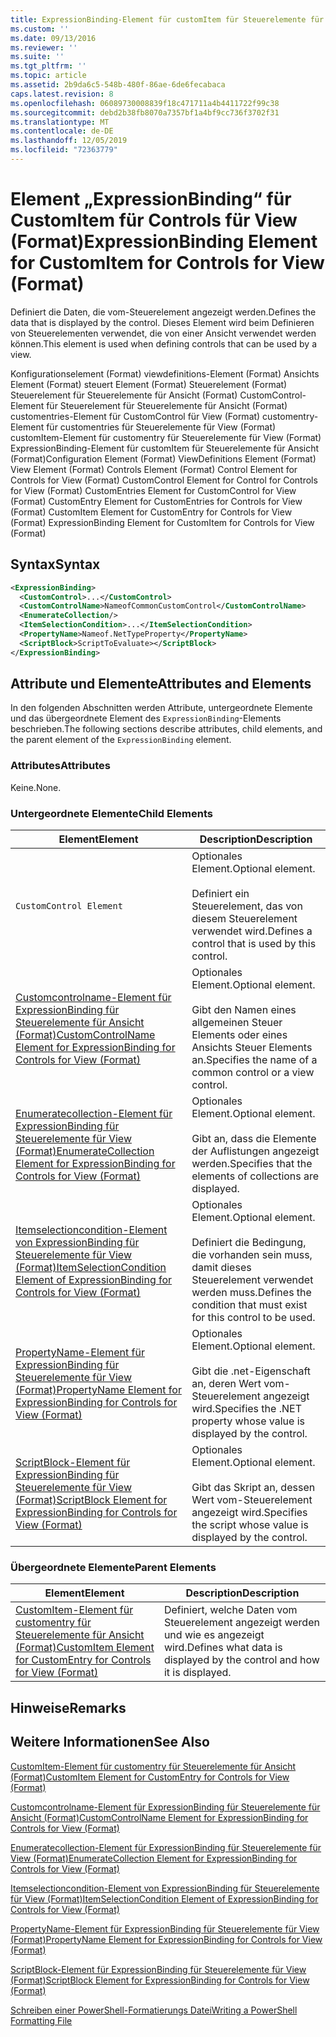 ```yaml
---
title: ExpressionBinding-Element für customItem für Steuerelemente für Ansicht (Format) | Microsoft-Dokumentation
ms.custom: ''
ms.date: 09/13/2016
ms.reviewer: ''
ms.suite: ''
ms.tgt_pltfrm: ''
ms.topic: article
ms.assetid: 2b9da6c5-548b-480f-86ae-6de6fecabaca
caps.latest.revision: 8
ms.openlocfilehash: 06089730008839f18c471711a4b4411722f99c38
ms.sourcegitcommit: debd2b38fb8070a7357bf1a4bf9cc736f3702f31
ms.translationtype: MT
ms.contentlocale: de-DE
ms.lasthandoff: 12/05/2019
ms.locfileid: "72363779"
---
```

# <a name="expressionbinding-element-for-customitem-for-controls-for-view-format"></a><span data-ttu-id="a1e68-102">Element „ExpressionBinding“ für CustomItem für Controls für View (Format)</span><span class="sxs-lookup"><span data-stu-id="a1e68-102">ExpressionBinding Element for CustomItem for Controls for View (Format)</span></span>

<span data-ttu-id="a1e68-103">Definiert die Daten, die vom-Steuerelement angezeigt werden.</span><span class="sxs-lookup"><span data-stu-id="a1e68-103">Defines the data that is displayed by the control.</span></span> <span data-ttu-id="a1e68-104">Dieses Element wird beim Definieren von Steuerelementen verwendet, die von einer Ansicht verwendet werden können.</span><span class="sxs-lookup"><span data-stu-id="a1e68-104">This element is used when defining controls that can be used by a view.</span></span>

<span data-ttu-id="a1e68-105">Konfigurationselement (Format) viewdefinitions-Element (Format) Ansichts Element (Format) steuert Element (Format) Steuerelement (Format) Steuerelement für Steuerelemente für Ansicht (Format) CustomControl-Element für Steuerelement für Steuerelemente für Ansicht (Format) customentries-Element für CustomControl für View (Format) customentry-Element für customentries für Steuerelemente für View (Format) customItem-Element für customentry für Steuerelemente für View (Format) ExpressionBinding-Element für customItem für Steuerelemente für Ansicht (Format)</span><span class="sxs-lookup"><span data-stu-id="a1e68-105">Configuration Element (Format) ViewDefinitions Element (Format) View Element (Format) Controls Element (Format) Control Element for Controls for View (Format) CustomControl Element for Control for Controls for View (Format) CustomEntries Element for CustomControl for View (Format) CustomEntry Element for CustomEntries for Controls for View (Format) CustomItem Element for CustomEntry for Controls for View (Format) ExpressionBinding Element for CustomItem for Controls for View (Format)</span></span>

## <a name="syntax"></a><span data-ttu-id="a1e68-106">Syntax</span><span class="sxs-lookup"><span data-stu-id="a1e68-106">Syntax</span></span>

```xml
<ExpressionBinding>
  <CustomControl>...</CustomControl>
  <CustomControlName>NameofCommonCustomControl</CustomControlName>
  <EnumerateCollection/>
  <ItemSelectionCondition>...</ItemSelectionCondition>
  <PropertyName>Nameof.NetTypeProperty</PropertyName>
  <ScriptBlock>ScriptToEvaluate></ScriptBlock>
</ExpressionBinding>
```

## <a name="attributes-and-elements"></a><span data-ttu-id="a1e68-107">Attribute und Elemente</span><span class="sxs-lookup"><span data-stu-id="a1e68-107">Attributes and Elements</span></span>

<span data-ttu-id="a1e68-108">In den folgenden Abschnitten werden Attribute, untergeordnete Elemente und das übergeordnete Element des `ExpressionBinding`-Elements beschrieben.</span><span class="sxs-lookup"><span data-stu-id="a1e68-108">The following sections describe attributes, child elements, and the parent element of the `ExpressionBinding` element.</span></span>

### <a name="attributes"></a><span data-ttu-id="a1e68-109">Attributes</span><span class="sxs-lookup"><span data-stu-id="a1e68-109">Attributes</span></span>

<span data-ttu-id="a1e68-110">Keine.</span><span class="sxs-lookup"><span data-stu-id="a1e68-110">None.</span></span>

### <a name="child-elements"></a><span data-ttu-id="a1e68-111">Untergeordnete Elemente</span><span class="sxs-lookup"><span data-stu-id="a1e68-111">Child Elements</span></span>

|<span data-ttu-id="a1e68-112">Element</span><span class="sxs-lookup"><span data-stu-id="a1e68-112">Element</span></span>|<span data-ttu-id="a1e68-113">Description</span><span class="sxs-lookup"><span data-stu-id="a1e68-113">Description</span></span>|
|-------------|-----------------|
|`CustomControl Element`|<span data-ttu-id="a1e68-114">Optionales Element.</span><span class="sxs-lookup"><span data-stu-id="a1e68-114">Optional element.</span></span><br /><br /> <span data-ttu-id="a1e68-115">Definiert ein Steuerelement, das von diesem Steuerelement verwendet wird.</span><span class="sxs-lookup"><span data-stu-id="a1e68-115">Defines a control that is used by this control.</span></span>|
|[<span data-ttu-id="a1e68-116">Customcontrolname-Element für ExpressionBinding für Steuerelemente für Ansicht (Format)</span><span class="sxs-lookup"><span data-stu-id="a1e68-116">CustomControlName Element for ExpressionBinding for Controls for View (Format)</span></span>](./customcontrolname-element-for-expressionbinding-for-controls-for-view-format.md)|<span data-ttu-id="a1e68-117">Optionales Element.</span><span class="sxs-lookup"><span data-stu-id="a1e68-117">Optional element.</span></span><br /><br /> <span data-ttu-id="a1e68-118">Gibt den Namen eines allgemeinen Steuer Elements oder eines Ansichts Steuer Elements an.</span><span class="sxs-lookup"><span data-stu-id="a1e68-118">Specifies the name of a common control or a view control.</span></span>|
|[<span data-ttu-id="a1e68-119">Enumeratecollection-Element für ExpressionBinding für Steuerelemente für View (Format)</span><span class="sxs-lookup"><span data-stu-id="a1e68-119">EnumerateCollection Element for ExpressionBinding for Controls for View (Format)</span></span>](./enumeratecollection-element-for-expressionbinding-for-controls-for-view-format.md)|<span data-ttu-id="a1e68-120">Optionales Element.</span><span class="sxs-lookup"><span data-stu-id="a1e68-120">Optional element.</span></span><br /><br /> <span data-ttu-id="a1e68-121">Gibt an, dass die Elemente der Auflistungen angezeigt werden.</span><span class="sxs-lookup"><span data-stu-id="a1e68-121">Specifies that the elements of collections are displayed.</span></span>|
|[<span data-ttu-id="a1e68-122">Itemselectioncondition-Element von ExpressionBinding für Steuerelemente für View (Format)</span><span class="sxs-lookup"><span data-stu-id="a1e68-122">ItemSelectionCondition Element of ExpressionBinding for Controls for View (Format)</span></span>](./itemselectioncondition-element-for-expressionbinding-for-controls-for-view-format.md)|<span data-ttu-id="a1e68-123">Optionales Element.</span><span class="sxs-lookup"><span data-stu-id="a1e68-123">Optional element.</span></span><br /><br /> <span data-ttu-id="a1e68-124">Definiert die Bedingung, die vorhanden sein muss, damit dieses Steuerelement verwendet werden muss.</span><span class="sxs-lookup"><span data-stu-id="a1e68-124">Defines the condition that must exist for this control to be used.</span></span>|
|[<span data-ttu-id="a1e68-125">PropertyName-Element für ExpressionBinding für Steuerelemente für View (Format)</span><span class="sxs-lookup"><span data-stu-id="a1e68-125">PropertyName Element for ExpressionBinding for Controls for View (Format)</span></span>](./propertyname-element-for-expressionbinding-for-controls-for-view-format.md)|<span data-ttu-id="a1e68-126">Optionales Element.</span><span class="sxs-lookup"><span data-stu-id="a1e68-126">Optional element.</span></span><br /><br /> <span data-ttu-id="a1e68-127">Gibt die .net-Eigenschaft an, deren Wert vom-Steuerelement angezeigt wird.</span><span class="sxs-lookup"><span data-stu-id="a1e68-127">Specifies the .NET property whose value is displayed by the control.</span></span>|
|[<span data-ttu-id="a1e68-128">ScriptBlock-Element für ExpressionBinding für Steuerelemente für View (Format)</span><span class="sxs-lookup"><span data-stu-id="a1e68-128">ScriptBlock Element for ExpressionBinding for Controls for View (Format)</span></span>](./scriptblock-element-for-expressionbinding-for-controls-for-view-format.md)|<span data-ttu-id="a1e68-129">Optionales Element.</span><span class="sxs-lookup"><span data-stu-id="a1e68-129">Optional element.</span></span><br /><br /> <span data-ttu-id="a1e68-130">Gibt das Skript an, dessen Wert vom-Steuerelement angezeigt wird.</span><span class="sxs-lookup"><span data-stu-id="a1e68-130">Specifies the script whose value is displayed by the control.</span></span>|

### <a name="parent-elements"></a><span data-ttu-id="a1e68-131">Übergeordnete Elemente</span><span class="sxs-lookup"><span data-stu-id="a1e68-131">Parent Elements</span></span>

|<span data-ttu-id="a1e68-132">Element</span><span class="sxs-lookup"><span data-stu-id="a1e68-132">Element</span></span>|<span data-ttu-id="a1e68-133">Description</span><span class="sxs-lookup"><span data-stu-id="a1e68-133">Description</span></span>|
|-------------|-----------------|
|[<span data-ttu-id="a1e68-134">CustomItem-Element für customentry für Steuerelemente für Ansicht (Format)</span><span class="sxs-lookup"><span data-stu-id="a1e68-134">CustomItem Element for CustomEntry for Controls for View (Format)</span></span>](./customitem-element-for-customentry-for-controls-for-view-format.md)|<span data-ttu-id="a1e68-135">Definiert, welche Daten vom Steuerelement angezeigt werden und wie es angezeigt wird.</span><span class="sxs-lookup"><span data-stu-id="a1e68-135">Defines what data is displayed by the control and how it is displayed.</span></span>|

## <a name="remarks"></a><span data-ttu-id="a1e68-136">Hinweise</span><span class="sxs-lookup"><span data-stu-id="a1e68-136">Remarks</span></span>

## <a name="see-also"></a><span data-ttu-id="a1e68-137">Weitere Informationen</span><span class="sxs-lookup"><span data-stu-id="a1e68-137">See Also</span></span>

[<span data-ttu-id="a1e68-138">CustomItem-Element für customentry für Steuerelemente für Ansicht (Format)</span><span class="sxs-lookup"><span data-stu-id="a1e68-138">CustomItem Element for CustomEntry for Controls for View (Format)</span></span>](./customitem-element-for-customentry-for-controls-for-view-format.md)

[<span data-ttu-id="a1e68-139">Customcontrolname-Element für ExpressionBinding für Steuerelemente für Ansicht (Format)</span><span class="sxs-lookup"><span data-stu-id="a1e68-139">CustomControlName Element for ExpressionBinding for Controls for View (Format)</span></span>](./customcontrolname-element-for-expressionbinding-for-controls-for-view-format.md)

[<span data-ttu-id="a1e68-140">Enumeratecollection-Element für ExpressionBinding für Steuerelemente für View (Format)</span><span class="sxs-lookup"><span data-stu-id="a1e68-140">EnumerateCollection Element for ExpressionBinding for Controls for View (Format)</span></span>](./enumeratecollection-element-for-expressionbinding-for-controls-for-view-format.md)

[<span data-ttu-id="a1e68-141">Itemselectioncondition-Element von ExpressionBinding für Steuerelemente für View (Format)</span><span class="sxs-lookup"><span data-stu-id="a1e68-141">ItemSelectionCondition Element of ExpressionBinding for Controls for View (Format)</span></span>](./itemselectioncondition-element-for-expressionbinding-for-controls-for-view-format.md)

[<span data-ttu-id="a1e68-142">PropertyName-Element für ExpressionBinding für Steuerelemente für View (Format)</span><span class="sxs-lookup"><span data-stu-id="a1e68-142">PropertyName Element for ExpressionBinding for Controls for View (Format)</span></span>](./propertyname-element-for-expressionbinding-for-controls-for-view-format.md)

[<span data-ttu-id="a1e68-143">ScriptBlock-Element für ExpressionBinding für Steuerelemente für View (Format)</span><span class="sxs-lookup"><span data-stu-id="a1e68-143">ScriptBlock Element for ExpressionBinding for Controls for View (Format)</span></span>](./scriptblock-element-for-expressionbinding-for-controls-for-view-format.md)

[<span data-ttu-id="a1e68-144">Schreiben einer PowerShell-Formatierungs Datei</span><span class="sxs-lookup"><span data-stu-id="a1e68-144">Writing a PowerShell Formatting File</span></span>](./writing-a-powershell-formatting-file.md)
